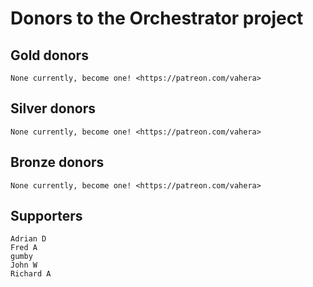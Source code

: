 # Donors to the Orchestrator project

## Gold donors

    None currently, become one! <https://patreon.com/vahera>

## Silver donors

    None currently, become one! <https://patreon.com/vahera>

## Bronze donors

    None currently, become one! <https://patreon.com/vahera>

## Supporters

    Adrian D
    Fred A
    gumby
    John W
    Richard A